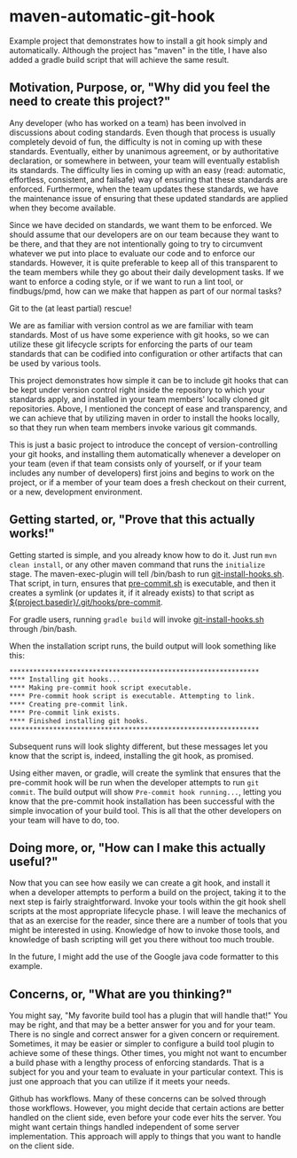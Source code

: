 # maven-automatic-git-hook
Example project that demonstrates how to install a git hook simply and automatically.
Although the project has "maven" in the title, I have also added a gradle build
script that will achieve the same result.

## Motivation, Purpose, or, "Why did you feel the need to create this project?"
Any developer (who has worked on a team) has been involved in discussions about coding
standards. Even though that process is usually completely devoid of fun, the difficulty
is not in coming up with these standards.  Eventually, either by unanimous agreement,
or by authoritative declaration, or somewhere in between, your team will eventually
establish its standards.  The difficulty lies in coming up with an easy (read: automatic,
effortless, consistent, and failsafe) way of ensuring that these standards are enforced.
Furthermore, when the team updates these standards, we have the maintenance issue of
ensuring that these updated standards are applied when they become available.

Since we have decided on standards, we want them to be enforced.  We should assume that
our developers are on our team because they want to be there, and that they are not
intentionally going to try to circumvent whatever we put into place to evaluate our
code and to enforce our standards.  However, it is quite preferable to keep all of this
transparent to the team members while they go about their daily development tasks. If
we want to enforce a coding style, or if we want to run a lint tool, or findbugs/pmd,
how can we make that happen as part of our normal tasks?

Git to the (at least partial) rescue!

We are as familiar with version control as we are familiar with team standards.  Most
of us have some experience with git hooks, so we can utilize these git lifecycle
scripts for enforcing the parts of our team standards that can be codified into
configuration or other artifacts that can be used by various tools.

This project demonstrates how simple it can be to include git hooks that can be kept
under version control right inside the repository to which your standards apply, and
installed in your team members' locally cloned git repositories.  Above, I mentioned
the concept of ease and transparency, and we can achieve that by utilizing maven in
order to install the hooks locally, so that they run when team members invoke various
git commands.

This is just a basic project to introduce the concept of version-controlling your git
hooks, and installing them automatically whenever a developer on your team (even if
that team consists only of yourself, or if your team includes any number of developers)
first joins and begins to work on the project, or if a member of your team does a fresh
checkout on their current, or a new, development environment.

## Getting started, or, "Prove that this actually works!"
Getting started is simple, and you already know how to do it.  Just run `mvn clean install`,
or any other maven command that runs the `initialize` stage.  The maven-exec-plugin will
tell /bin/bash to run [git-install-hooks.sh](project-resources/scripts/git-install-hooks.sh).
That script, in turn, ensures that [pre-commit.sh](project-resources/git/hooks/pre-commit.sh)
is executable, and then it creates a symlink (or updates it, if it already exists) to that
script as [${project.basedir}/.git/hooks/pre-commit](.git/hooks/pre-commit).

For gradle users, running `gradle build` will invoke
[git-install-hooks.sh](project-resources/scripts/git-install-hooks.sh) through /bin/bash.

When the installation script runs, the build output will look something like this:
```bash
***************************************************************
**** Installing git hooks...
**** Making pre-commit hook script executable.
**** Pre-commit hook script is executable. Attempting to link.
**** Creating pre-commit link.
**** Pre-commit link exists.
**** Finished installing git hooks.
***************************************************************
```

Subsequent runs will look slighty different, but these messages let you know that the
script is, indeed, installing the git hook, as promised.

Using either maven, or gradle, will create the symlink that ensures that the pre-commit hook
will be run when the developer attempts to run `git commit`.  The build output will show
`Pre-commit hook running...`, letting you know that the pre-commit hook installation has been
successful with the simple invocation of your build tool.  This is all that the other
developers on your team will have to do, too.

## Doing more, or, "How can I make this actually useful?"
Now that you can see how easily we can create a git hook, and install it when a developer
attempts to perform a build on the project, taking it to the next step is fairly
straightforward.  Invoke your tools within the git hook shell scripts at the most
appropriate lifecycle phase.  I will leave the mechanics of that as an exercise for the
reader, since there are a number of tools that you might be interested in using.  Knowledge
of how to invoke those tools, and knowledge of bash scripting will get you there without
too much trouble.

In the future, I might add the use of the Google java code formatter to this example.

## Concerns, or, "What are you thinking?"
You might say, "My favorite build tool has a plugin that will handle that!"  You may be
right, and that may be a better answer for you and for your team.  There is no single and
correct answer for a given concern or requirement.  Sometimes, it may be easier or simpler
to configure a build tool plugin to achieve some of these things.  Other times, you might
not want to encumber a build phase with a lengthy process of enforcing standards.  That is
a subject for you and your team to evaluate in your particular context.  This is just one
approach that you can utilize if it meets your needs.

Github has workflows.  Many of these concerns can be solved through those workflows.
However, you might decide that certain actions are better handled on the client side, even
before your code ever hits the server.  You might want certain things handled independent
of some server implementation.  This approach will apply to things that you want to handle
on the client side.